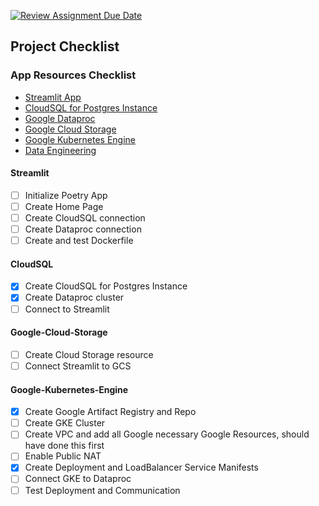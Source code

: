 [![Review Assignment Due Date](https://classroom.github.com/assets/deadline-readme-button-22041afd0340ce965d47ae6ef1cefeee28c7c493a6346c4f15d667ab976d596c.svg)](https://classroom.github.com/a/aT5nFo9g)


## Project Checklist
### App Resources Checklist
- [Streamlit App](####Streamlit)
- [CloudSQL for Postgres Instance](####CloudSQL)
- [Google Dataproc](####Google-Dataproc)
- [Google Cloud Storage](####Google-Cloud-Storage)
- [Google Kubernetes Engine](####Google-Kubernetes-Engine)
- [Data Engineering](####Data-Engineering)

#### Streamlit
- [ ] Initialize Poetry App
- [ ] Create Home Page
- [ ] Create CloudSQL connection
- [ ] Create Dataproc connection
- [ ] Create and test Dockerfile

#### CloudSQL
- [x] Create CloudSQL for Postgres Instance
- [x] Create Dataproc cluster
- [ ] Connect to Streamlit

#### Google-Cloud-Storage
- [ ] Create Cloud Storage resource
- [ ] Connect Streamlit to GCS

#### Google-Kubernetes-Engine
- [x] Create Google Artifact Registry and Repo
- [ ] Create GKE Cluster
- [ ] Create VPC and add all Google necessary Google Resources, should have done this first
- [ ] Enable Public NAT 
- [x] Create Deployment and LoadBalancer Service Manifests
- [ ] Connect GKE to Dataproc
- [ ] Test Deployment and Communication 
